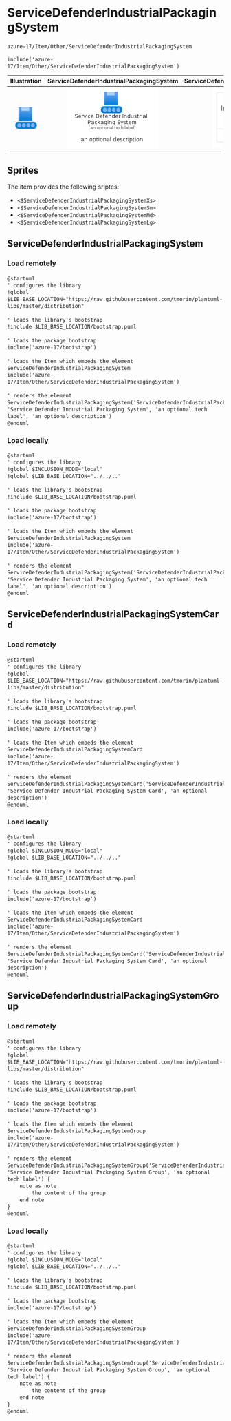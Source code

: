 # ServiceDefenderIndustrialPackagingSystem


```text
azure-17/Item/Other/ServiceDefenderIndustrialPackagingSystem
```

```text
include('azure-17/Item/Other/ServiceDefenderIndustrialPackagingSystem')
```



| Illustration | ServiceDefenderIndustrialPackagingSystem | ServiceDefenderIndustrialPackagingSystemCard | ServiceDefenderIndustrialPackagingSystemGroup |
| :---: | :---: | :---: | :---: |
| ![illustration for Illustration](../../../azure-17/Item/Other/ServiceDefenderIndustrialPackagingSystem.png) | ![illustration for ServiceDefenderIndustrialPackagingSystem](../../../azure-17/Item/Other/ServiceDefenderIndustrialPackagingSystem.Local.png) | ![illustration for ServiceDefenderIndustrialPackagingSystemCard](../../../azure-17/Item/Other/ServiceDefenderIndustrialPackagingSystemCard.Local.png) | ![illustration for ServiceDefenderIndustrialPackagingSystemGroup](../../../azure-17/Item/Other/ServiceDefenderIndustrialPackagingSystemGroup.Local.png) |



## Sprites
The item provides the following sriptes:

- `<$ServiceDefenderIndustrialPackagingSystemXs>`
- `<$ServiceDefenderIndustrialPackagingSystemSm>`
- `<$ServiceDefenderIndustrialPackagingSystemMd>`
- `<$ServiceDefenderIndustrialPackagingSystemLg>`





## ServiceDefenderIndustrialPackagingSystem

### Load remotely
```plantuml
@startuml
' configures the library
!global $LIB_BASE_LOCATION="https://raw.githubusercontent.com/tmorin/plantuml-libs/master/distribution"

' loads the library's bootstrap
!include $LIB_BASE_LOCATION/bootstrap.puml

' loads the package bootstrap
include('azure-17/bootstrap')

' loads the Item which embeds the element ServiceDefenderIndustrialPackagingSystem
include('azure-17/Item/Other/ServiceDefenderIndustrialPackagingSystem')

' renders the element
ServiceDefenderIndustrialPackagingSystem('ServiceDefenderIndustrialPackagingSystem', 'Service Defender Industrial Packaging System', 'an optional tech label', 'an optional description')
@enduml
```

### Load locally
```plantuml
@startuml
' configures the library
!global $INCLUSION_MODE="local"
!global $LIB_BASE_LOCATION="../../.."

' loads the library's bootstrap
!include $LIB_BASE_LOCATION/bootstrap.puml

' loads the package bootstrap
include('azure-17/bootstrap')

' loads the Item which embeds the element ServiceDefenderIndustrialPackagingSystem
include('azure-17/Item/Other/ServiceDefenderIndustrialPackagingSystem')

' renders the element
ServiceDefenderIndustrialPackagingSystem('ServiceDefenderIndustrialPackagingSystem', 'Service Defender Industrial Packaging System', 'an optional tech label', 'an optional description')
@enduml
```

## ServiceDefenderIndustrialPackagingSystemCard

### Load remotely
```plantuml
@startuml
' configures the library
!global $LIB_BASE_LOCATION="https://raw.githubusercontent.com/tmorin/plantuml-libs/master/distribution"

' loads the library's bootstrap
!include $LIB_BASE_LOCATION/bootstrap.puml

' loads the package bootstrap
include('azure-17/bootstrap')

' loads the Item which embeds the element ServiceDefenderIndustrialPackagingSystemCard
include('azure-17/Item/Other/ServiceDefenderIndustrialPackagingSystem')

' renders the element
ServiceDefenderIndustrialPackagingSystemCard('ServiceDefenderIndustrialPackagingSystemCard', 'Service Defender Industrial Packaging System Card', 'an optional description')
@enduml
```

### Load locally
```plantuml
@startuml
' configures the library
!global $INCLUSION_MODE="local"
!global $LIB_BASE_LOCATION="../../.."

' loads the library's bootstrap
!include $LIB_BASE_LOCATION/bootstrap.puml

' loads the package bootstrap
include('azure-17/bootstrap')

' loads the Item which embeds the element ServiceDefenderIndustrialPackagingSystemCard
include('azure-17/Item/Other/ServiceDefenderIndustrialPackagingSystem')

' renders the element
ServiceDefenderIndustrialPackagingSystemCard('ServiceDefenderIndustrialPackagingSystemCard', 'Service Defender Industrial Packaging System Card', 'an optional description')
@enduml
```

## ServiceDefenderIndustrialPackagingSystemGroup

### Load remotely
```plantuml
@startuml
' configures the library
!global $LIB_BASE_LOCATION="https://raw.githubusercontent.com/tmorin/plantuml-libs/master/distribution"

' loads the library's bootstrap
!include $LIB_BASE_LOCATION/bootstrap.puml

' loads the package bootstrap
include('azure-17/bootstrap')

' loads the Item which embeds the element ServiceDefenderIndustrialPackagingSystemGroup
include('azure-17/Item/Other/ServiceDefenderIndustrialPackagingSystem')

' renders the element
ServiceDefenderIndustrialPackagingSystemGroup('ServiceDefenderIndustrialPackagingSystemGroup', 'Service Defender Industrial Packaging System Group', 'an optional tech label') {
    note as note
        the content of the group
    end note
}
@enduml
```

### Load locally
```plantuml
@startuml
' configures the library
!global $INCLUSION_MODE="local"
!global $LIB_BASE_LOCATION="../../.."

' loads the library's bootstrap
!include $LIB_BASE_LOCATION/bootstrap.puml

' loads the package bootstrap
include('azure-17/bootstrap')

' loads the Item which embeds the element ServiceDefenderIndustrialPackagingSystemGroup
include('azure-17/Item/Other/ServiceDefenderIndustrialPackagingSystem')

' renders the element
ServiceDefenderIndustrialPackagingSystemGroup('ServiceDefenderIndustrialPackagingSystemGroup', 'Service Defender Industrial Packaging System Group', 'an optional tech label') {
    note as note
        the content of the group
    end note
}
@enduml
```

